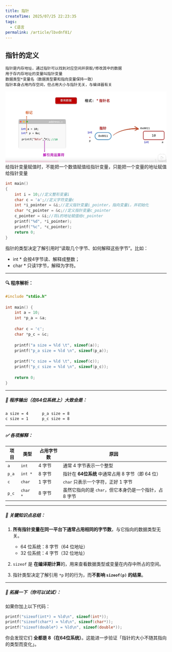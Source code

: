 ```yaml
---
title: 指针
createTime: 2025/07/25 22:23:35
tags:
  - C语言
permalink: /article/lbvdnf81/
---
```

## 指针的定义

    指针是内存地址，通过指针可以找到对应空间并获取/修改其中的数据
    用于存内存地址的变量叫指针变量
    数据类型*变量名（数据类型要和指向变量保持一致）
    指针本身占用内存空间，但占用大小与指针无关，与编译器有关
![alt text](image.png)
给指针变量赋值时，不能把一个数值赋值给指针变量，只能把一个变量的地址赋值给指针变量
```c
int main()
{
    int i = 10;//定义整形变量i
    char c = 'a';//定义字符变量c
    int *i_pointer = &i;//定义指针变量i_pointer，指向变量i，并初始化
    char *c_pointer = &c;//定义指针变量c_pointer
    c_pointer = &i;//将i的地址赋值给c_pointer
    printf("%d", *i_pointer);
    printf("%c", *c_pointer);
    return 0;
}
```

指针的类型决定了解引用时“读取几个字节、如何解释这些字节”。比如：
* int * 会按4字节读、解释成整数；
* char * 只读1字节，解释为字符。


---

#### 🔍 程序解析：

```c
#include "stdio.h"

int main() {
    int a = 10;
    int *p_a = &a;

    char c = 'c';
    char *p_c = &c;

    printf("a size = %ld \t", sizeof(a));
    printf("p_a size = %ld \n", sizeof(p_a));

    printf("c size = %ld \t", sizeof(c));
    printf("p_c size = %ld \n", sizeof(p_c));

    return 0;
}
```

---

##### 📏 程序输出（在64位系统上）大致会是：

```
a size = 4      p_a size = 8
c size = 1      p_c size = 8
```

---

##### ✅ 各项解释：

| 项目    | 类型       | 占用字节数 | 原因                               |
| ----- | -------- | ----- | -------------------------------- |
| `a`   | `int`    | 4 字节  | 通常 4 字节表示一个整型                    |
| `p_a` | `int *`  | 8 字节  | 指针在 **64位系统** 中通常占用 8 字节（即 64 位） |
| `c`   | `char`   | 1 字节  | `char` 只表示一个字符，正好 1 字节           |
| `p_c` | `char *` | 8 字节  | 虽然它指向的是 `char`，但它本身仍是一个指针，占 8 字节 |

---

##### 🚀 关键知识点总结：

1. **所有指针变量在同一平台下通常占用相同的字节数**，与它指向的数据类型无关。

   * 64 位系统：8 字节（64 位地址）
   * 32 位系统：4 字节（32 位地址）

2. `sizeof` 是 **在编译期计算**的，用来查看数据类型或变量在内存中所占的空间。

3. 指针类型决定了解引用 `*p` 时的行为，而**不影响 `sizeof(p)` 的结果**。

---

##### 🎯 拓展一下（你可以试试）：

如果你加上以下代码：

```c
printf("sizeof(int*) = %ld\n", sizeof(int*));
printf("sizeof(char*) = %ld\n", sizeof(char*));
printf("sizeof(double*) = %ld\n", sizeof(double*));
```

你会发现它们 **全都是 8（在64位系统）**。这能进一步验证「指针的大小不随其指向的类型而变化」。



 